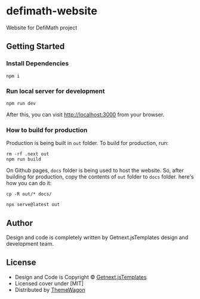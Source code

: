 # defimath-website
Website for DefiMath project

 
## Getting Started

### Install Dependencies
```
npm i
```
### Run local server for development
```
npm run dev
```
After this, you can visit [http://localhost:3000](http://localhost:3000) from your browser.
### How to build for production
Production is being built in `out` folder. To build for production, run:
```
rm -rf .next out
npm run build
```
On Github pages, `docs` folder is being used to host the website. So, after building for production, copy the contents of `out` folder to `docs` folder. here's how you can do it:
```
cp -R out/* docs/
```
```
npx serve@latest out
```

## Author

Design and code is completely written by Getnext.jsTemplates design and development team.  


## License

 - Design and Code is Copyright &copy; [Getnext.jsTemplates](https://getnextjstemplates.com)
 - Licensed cover under [MIT]
 - Distributed by [ThemeWagon](https://themewagon.com)


